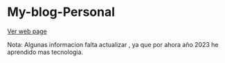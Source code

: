 # My-blog-Personal
[Ver web page](https://salvapassionate.github.io/My-blog-Personal/)

Nota: Algunas informacion falta actualizar , ya que por ahora año 2023 he aprendido mas tecnologia.
